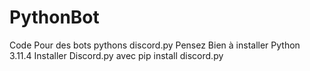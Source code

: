 # PythonBot
Code Pour des bots pythons discord.py
Pensez Bien à installer Python 3.11.4 
Installer Discord.py avec pip install discord.py
